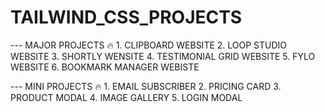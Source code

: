 # TAILWIND_CSS_PROJECTS

--- MAJOR PROJECTS 🔥
    1. CLIPBOARD WEBSITE
    2. LOOP STUDIO WEBSITE
    3. SHORTLY WENSITE
    4. TESTIMONIAL GRID WEBSITE
    5. FYLO WEBSITE
    6. BOOKMARK MANAGER WEBISTE
   
--- MINI PROJECTS 🔥
    1. EMAIL SUBSCRIBER
    2. PRICING CARD
    3. PRODUCT MODAL
    4. IMAGE GALLERY 
    5. LOGIN MODAL 


